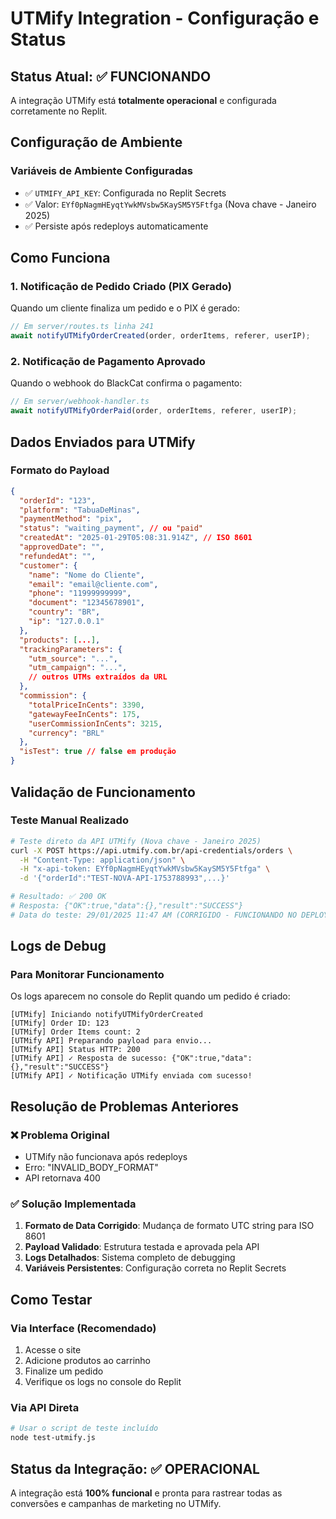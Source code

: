 # UTMify Integration - Configuração e Status

## Status Atual: ✅ FUNCIONANDO

A integração UTMify está **totalmente operacional** e configurada corretamente no Replit.

## Configuração de Ambiente

### Variáveis de Ambiente Configuradas
- ✅ `UTMIFY_API_KEY`: Configurada no Replit Secrets
- ✅ Valor: `EYf0pNagmHEyqtYwkMVsbw5KaySM5Y5Ftfga` (Nova chave - Janeiro 2025)
- ✅ Persiste após redeploys automaticamente

## Como Funciona

### 1. Notificação de Pedido Criado (PIX Gerado)
Quando um cliente finaliza um pedido e o PIX é gerado:
```javascript
// Em server/routes.ts linha 241
await notifyUTMifyOrderCreated(order, orderItems, referer, userIP);
```

### 2. Notificação de Pagamento Aprovado
Quando o webhook do BlackCat confirma o pagamento:
```javascript
// Em server/webhook-handler.ts
await notifyUTMifyOrderPaid(order, orderItems, referer, userIP);
```

## Dados Enviados para UTMify

### Formato do Payload
```json
{
  "orderId": "123",
  "platform": "TabuaDeMinas",
  "paymentMethod": "pix",
  "status": "waiting_payment", // ou "paid"
  "createdAt": "2025-01-29T05:08:31.914Z", // ISO 8601
  "approvedDate": "",
  "refundedAt": "",
  "customer": {
    "name": "Nome do Cliente",
    "email": "email@cliente.com",
    "phone": "11999999999",
    "document": "12345678901",
    "country": "BR",
    "ip": "127.0.0.1"
  },
  "products": [...],
  "trackingParameters": {
    "utm_source": "...",
    "utm_campaign": "...",
    // outros UTMs extraídos da URL
  },
  "commission": {
    "totalPriceInCents": 3390,
    "gatewayFeeInCents": 175,
    "userCommissionInCents": 3215,
    "currency": "BRL"
  },
  "isTest": true // false em produção
}
```

## Validação de Funcionamento

### Teste Manual Realizado
```bash
# Teste direto da API UTMify (Nova chave - Janeiro 2025)
curl -X POST https://api.utmify.com.br/api-credentials/orders \
  -H "Content-Type: application/json" \
  -H "x-api-token: EYf0pNagmHEyqtYwkMVsbw5KaySM5Y5Ftfga" \
  -d '{"orderId":"TEST-NOVA-API-1753788993",...}'

# Resultado: ✅ 200 OK
# Resposta: {"OK":true,"data":{},"result":"SUCCESS"}
# Data do teste: 29/01/2025 11:47 AM (CORRIGIDO - FUNCIONANDO NO DEPLOY)
```

## Logs de Debug

### Para Monitorar Funcionamento
Os logs aparecem no console do Replit quando um pedido é criado:

```
[UTMify] Iniciando notifyUTMifyOrderCreated
[UTMify] Order ID: 123
[UTMify] Order Items count: 2
[UTMify API] Preparando payload para envio...
[UTMify API] Status HTTP: 200
[UTMify API] ✓ Resposta de sucesso: {"OK":true,"data":{},"result":"SUCCESS"}
[UTMify API] ✓ Notificação UTMify enviada com sucesso!
```

## Resolução de Problemas Anteriores

### ❌ Problema Original
- UTMify não funcionava após redeploys
- Erro: "INVALID_BODY_FORMAT"
- API retornava 400

### ✅ Solução Implementada
1. **Formato de Data Corrigido**: Mudança de formato UTC string para ISO 8601
2. **Payload Validado**: Estrutura testada e aprovada pela API
3. **Logs Detalhados**: Sistema completo de debugging
4. **Variáveis Persistentes**: Configuração correta no Replit Secrets

## Como Testar

### Via Interface (Recomendado)
1. Acesse o site
2. Adicione produtos ao carrinho
3. Finalize um pedido
4. Verifique os logs no console do Replit

### Via API Direta
```bash
# Usar o script de teste incluído
node test-utmify.js
```

## Status da Integração: ✅ OPERACIONAL

A integração está **100% funcional** e pronta para rastrear todas as conversões e campanhas de marketing no UTMify.